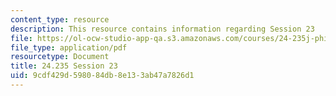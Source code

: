 ```yaml
---
content_type: resource
description: This resource contains information regarding Session 23
file: https://ol-ocw-studio-app-qa.s3.amazonaws.com/courses/24-235j-philosophy-of-law-spring-2012/9cdf429d598084db8e133ab47a7826d1_MIT24_235JS12_Session23.pdf
file_type: application/pdf
resourcetype: Document
title: 24.235 Session 23
uid: 9cdf429d-5980-84db-8e13-3ab47a7826d1
---
```

